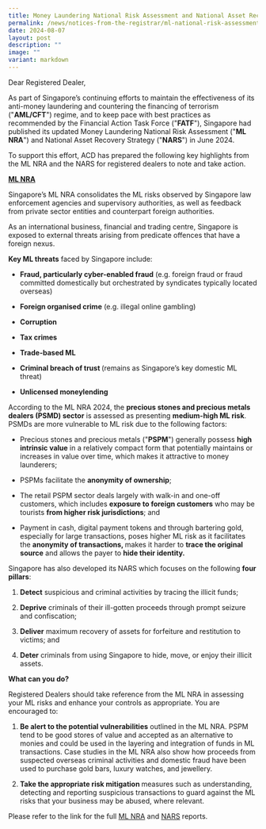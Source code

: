 ```yaml
---
title: Money Laundering National Risk Assessment and National Asset Recovery Strategy
permalink: /news/notices-from-the-registrar/ml-national-risk-assessment-and-asset-recovery-strategy/
date: 2024-08-07
layout: post
description: ""
image: ""
variant: markdown
---
```

<p>Dear Registered Dealer,</p>
<p>As part of Singapore’s continuing efforts to maintain the effectiveness
of its anti-money laundering and countering the financing of terrorism
("<strong>AML/CFT</strong>") regime, and to keep pace with best practices
as recommended by the Financial Action Task Force ("<strong>FATF</strong>"),
Singapore had published its updated Money Laundering National Risk Assessment
("<strong>ML NRA</strong>") and National Asset Recovery Strategy ("<strong>NARS</strong>")
in June 2024.</p>
<p>To support this effort, ACD has prepared the following key highlights
from the ML NRA and the NARS for registered dealers to note and take action.</p>
<p></p>
<p><strong><u>ML NRA</u></strong>
</p>
<p>Singapore’s ML NRA consolidates the ML risks observed by Singapore law
enforcement agencies and supervisory authorities, as well as feedback from
private sector entities and counterpart foreign authorities.</p>
<p>As an international business, financial and trading centre, Singapore
is exposed to external threats arising from predicate offences that have
a foreign nexus.</p>
<p></p>
<p><strong>Key ML threats</strong> faced by Singapore include:</p>
<ul data-tight="true" class="tight">
<li>
<p><strong>Fraud, particularly cyber-enabled fraud</strong> (e.g. foreign
fraud or fraud committed domestically but orchestrated by syndicates typically
located overseas)</p>
</li>
<li>
<p><strong>Foreign organised crime</strong> (e.g. illegal online gambling)</p>
</li>
<li>
<p><strong>Corruption</strong>
</p>
</li>
<li>
<p><strong>Tax crimes</strong>
</p>
</li>
<li>
<p><strong>Trade-based ML</strong>
</p>
</li>
<li>
<p><strong>Criminal breach of trust </strong>(remains as Singapore’s key
domestic ML threat)</p>
</li>
<li>
<p><strong>Unlicensed moneylending</strong>
</p>
</li>
</ul>
<p>According to the ML NRA 2024, the <strong>precious stones and precious metals dealers (PSMD) sector</strong> is
assessed as presenting <strong>medium-high ML risk</strong>. PSMDs are more
vulnerable to ML risk due to the following factors:</p>
<ul data-tight="true" class="tight">
<li>
<p>Precious stones and precious metals ("<strong>PSPM</strong>") generally
possess <strong>high intrinsic value</strong> in a relatively compact form
that potentially maintains or increases in value over time, which makes
it attractive to money launderers;</p>
</li>
<li>
<p>PSPMs facilitate the <strong>anonymity of ownership</strong>;</p>
</li>
<li>
<p>The retail PSPM sector deals largely with walk-in and one-off customers,
which includes <strong>exposure to foreign customers</strong> who may be
tourists <strong>from higher risk jurisdictions</strong>; and</p>
</li>
<li>
<p>Payment in cash, digital payment tokens and through bartering gold, especially
for large transactions, poses higher ML risk as it facilitates the <strong>anonymity of transactions, </strong>makes
it harder to <strong>trace the original source</strong> and allows the payer
to <strong>hide their identity.</strong>
</p>
</li>
</ul>
<p>Singapore has also developed its<strong> </strong>NARS which focuses on
the following <strong>four pillars</strong>:</p>
<ol data-tight="true" class="tight">
<li>
<p><strong>Detect</strong> suspicious and criminal activities by tracing the
illicit funds;</p>
</li>
<li>
<p><strong>Deprive</strong> criminals of their ill-gotten proceeds through
prompt seizure and confiscation;</p>
</li>
<li>
<p><strong>Deliver</strong> maximum recovery of assets for forfeiture and
restitution to victims; and</p>
</li>
<li>
<p><strong>Deter</strong> criminals from using Singapore to hide, move, or
enjoy their illicit assets.</p>
</li>
</ol>
<p><strong>What can you do?</strong>&nbsp;</p>
<p>Registered Dealers should take reference from the ML NRA in assessing
your ML risks and enhance your controls as appropriate. You are encouraged
to:</p>
<p></p>
<ol data-tight="true" class="tight">
<li>
<p><strong>Be alert to the potential vulnerabilities</strong>&nbsp;outlined
in the ML NRA. PSPM tend to be good stores of value and accepted as an
alternative to monies and could be used in the layering and integration
of funds in ML transactions. Case studies in the ML NRA also show how proceeds
from suspected overseas criminal activities and domestic fraud have been
used to purchase gold bars, luxury watches, and jewellery.</p>
<p></p>
</li>
<li>
<p><strong>Take the appropriate risk mitigation </strong>measures such as
understanding, detecting and reporting suspicious transactions to guard
against the ML risks that your business may be abused, where relevant.</p>
</li>
</ol>
<p>Please refer to the link<strong> </strong>for the full <a href="/files/Money_Laundering_National_Risk_Assessment_2024.pdf" rel="noopener noreferrer nofollow" target="_blank">ML NRA</a> and
<a href="/files/National_Asset_Recovery_Strategy_2024.pdf" rel="noopener noreferrer nofollow" target="_blank">NARS</a> reports.</p>
<p></p>